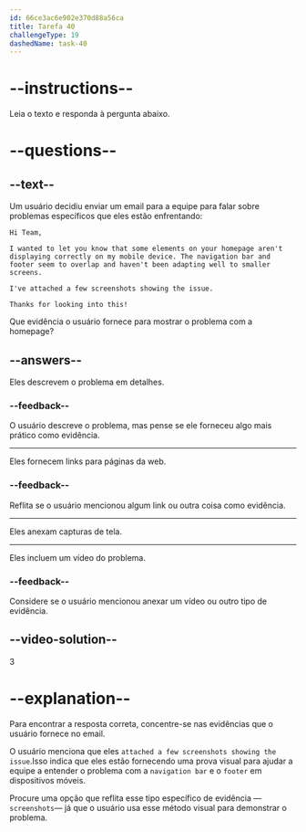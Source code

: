 ```yaml
---
id: 66ce3ac6e902e370d88a56ca
title: Tarefa 40
challengeType: 19
dashedName: task-40
---
```


<!-- READING -->

# --instructions--

Leia o texto e responda à pergunta abaixo.

# --questions--

## --text--

Um usuário decidiu enviar um email para a equipe para falar sobre problemas específicos que eles estão enfrentando:

`Hi Team,`

`I wanted to let you know that some elements on your homepage aren't displaying correctly on my mobile device. The navigation bar and footer seem to overlap and haven't been adapting well to smaller screens.`

`I've attached a few screenshots showing the issue.`

`Thanks for looking into this!`

Que evidência o usuário fornece para mostrar o problema com a homepage?

## --answers--

Eles descrevem o problema em detalhes.

### --feedback--

O usuário descreve o problema, mas pense se ele forneceu algo mais prático como evidência.

---

Eles fornecem links para páginas da web.

### --feedback--

Reflita se o usuário mencionou algum link ou outra coisa como evidência.

---

Eles anexam capturas de tela.

---

Eles incluem um vídeo do problema.

### --feedback--

Considere se o usuário mencionou anexar um vídeo ou outro tipo de evidência.
  
## --video-solution--

3

# --explanation--

Para encontrar a resposta correta, concentre-se nas evidências que o usuário fornece no email. 

O usuário menciona que eles `attached a few screenshots showing the issue`.Isso indica que eles estão fornecendo uma prova visual para ajudar a equipe a entender o problema com a `navigation bar` e o `footer` em dispositivos móveis. 

Procure uma opção que reflita esse tipo específico de evidência —`screenshots`— já que o usuário usa esse método visual para demonstrar o problema.
